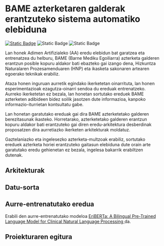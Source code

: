 # BAME azterketaren galderak erantzuteko sistema automatiko elebiduna

[![Static Badge](https://img.shields.io/badge/%F0%9F%A4%97%20Huggingface-blue?style=for-the-badge)](https://huggingface.co/) ![Static Badge](https://img.shields.io/badge/PyTorch-F1A77D?style=for-the-badge&logo=pytorch) ![Static Badge](https://img.shields.io/badge/WANDB-black?style=for-the-badge&logo=weightsandbiases)

Lan honek Adimen Artifizialeko (AA) eredu elebidun bat garatzea eta entrenatzea du helburu, BAME (Barne Mediku Egoiliarra) azterketa galderen erantzun posible kopuru aldakor bati ebazteko gai izango dena, Hizkuntza Naturalaren Prozesamenduaren (HNP) eta ikasketa sakonaren artearen egoerako teknikak erabiliz.

Ataza honen inguruan aurretik egindako ikerketetan oinarrituta, lan honen esperimentazioak ezagutza-oinarri sendoa du ereduak entrenatzeko. Aurreko ikerketetan ez bezala, lan honetan sortutako ereduek BAME azterketen adibideen bidez soilik jasotzen dute informazioa, kanpoko informazio-iturrietan kontsultatu gabe.

Lan honetan garatutako ereduak gai dira BAME azterketetako galderen berezitasunak ikasteko. Horretarako, azterketetako galderen erantzun kopuru aldakor bati erantzuteko gai diren eredu-arkitektura desberdinak proposatzen dira aurretiazko ikerketen arkitekturak moldatuz.

Gaztelaniazko eta ingelesezko azterketa-multzoak erabiliz, sortutako ereduek azterketa horiei erantzuteko gaitasun elebiduna dute orain arte garatutako eredu gehienetan ez bezala, ingelesa bakarrik erabiltzen dutenak.

## Arkitekturak

## Datu-sorta

## Aurre-entrenatutako eredua

Erabili den aurre-entrenatutako modeloa [EriBERTa: A Bilingual Pre-Trained Language Model for Clinical Natural Language Processing
](https://arxiv.org/abs/2306.07373) da.

## Proiekturaren egitura

